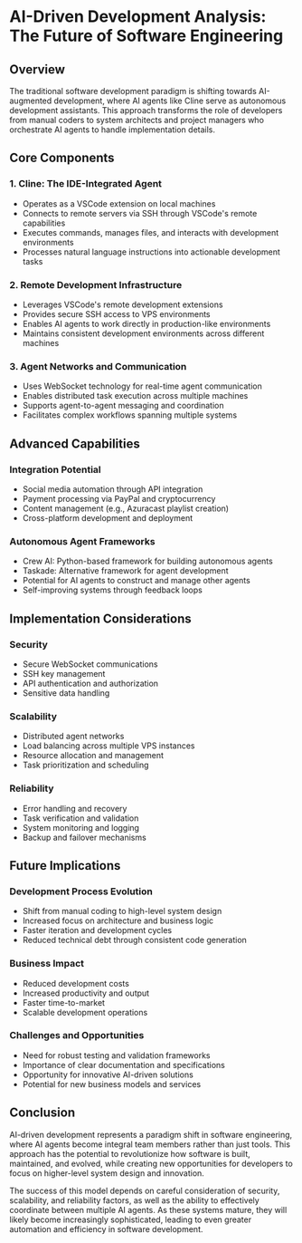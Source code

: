 # AI-Driven Development Analysis: The Future of Software Engineering

## Overview
The traditional software development paradigm is shifting towards AI-augmented development, where AI agents like Cline serve as autonomous development assistants. This approach transforms the role of developers from manual coders to system architects and project managers who orchestrate AI agents to handle implementation details.

## Core Components

### 1. Cline: The IDE-Integrated Agent
- Operates as a VSCode extension on local machines
- Connects to remote servers via SSH through VSCode's remote capabilities
- Executes commands, manages files, and interacts with development environments
- Processes natural language instructions into actionable development tasks

### 2. Remote Development Infrastructure
- Leverages VSCode's remote development extensions
- Provides secure SSH access to VPS environments
- Enables AI agents to work directly in production-like environments
- Maintains consistent development environments across different machines

### 3. Agent Networks and Communication
- Uses WebSocket technology for real-time agent communication
- Enables distributed task execution across multiple machines
- Supports agent-to-agent messaging and coordination
- Facilitates complex workflows spanning multiple systems

## Advanced Capabilities

### Integration Potential
- Social media automation through API integration
- Payment processing via PayPal and cryptocurrency
- Content management (e.g., Azuracast playlist creation)
- Cross-platform development and deployment

### Autonomous Agent Frameworks
- Crew AI: Python-based framework for building autonomous agents
- Taskade: Alternative framework for agent development
- Potential for AI agents to construct and manage other agents
- Self-improving systems through feedback loops

## Implementation Considerations

### Security
- Secure WebSocket communications
- SSH key management
- API authentication and authorization
- Sensitive data handling

### Scalability
- Distributed agent networks
- Load balancing across multiple VPS instances
- Resource allocation and management
- Task prioritization and scheduling

### Reliability
- Error handling and recovery
- Task verification and validation
- System monitoring and logging
- Backup and failover mechanisms

## Future Implications

### Development Process Evolution
- Shift from manual coding to high-level system design
- Increased focus on architecture and business logic
- Faster iteration and development cycles
- Reduced technical debt through consistent code generation

### Business Impact
- Reduced development costs
- Increased productivity and output
- Faster time-to-market
- Scalable development operations

### Challenges and Opportunities
- Need for robust testing and validation frameworks
- Importance of clear documentation and specifications
- Opportunity for innovative AI-driven solutions
- Potential for new business models and services

## Conclusion
AI-driven development represents a paradigm shift in software engineering, where AI agents become integral team members rather than just tools. This approach has the potential to revolutionize how software is built, maintained, and evolved, while creating new opportunities for developers to focus on higher-level system design and innovation.

The success of this model depends on careful consideration of security, scalability, and reliability factors, as well as the ability to effectively coordinate between multiple AI agents. As these systems mature, they will likely become increasingly sophisticated, leading to even greater automation and efficiency in software development.

